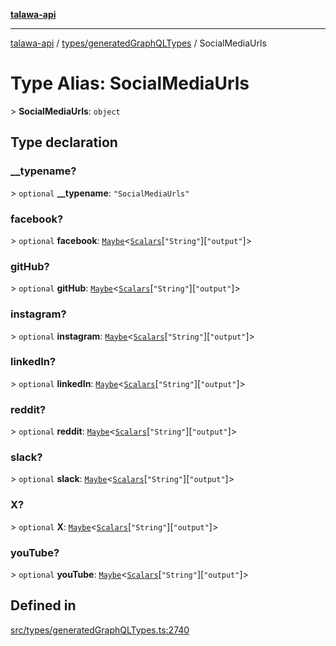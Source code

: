 [**talawa-api**](../../../README.md)

***

[talawa-api](../../../modules.md) / [types/generatedGraphQLTypes](../README.md) / SocialMediaUrls

# Type Alias: SocialMediaUrls

\> **SocialMediaUrls**: `object`

## Type declaration

### \_\_typename?

\> `optional` **\_\_typename**: `"SocialMediaUrls"`

### facebook?

\> `optional` **facebook**: [`Maybe`](Maybe.md)\<[`Scalars`](Scalars.md)\[`"String"`\]\[`"output"`\]\>

### gitHub?

\> `optional` **gitHub**: [`Maybe`](Maybe.md)\<[`Scalars`](Scalars.md)\[`"String"`\]\[`"output"`\]\>

### instagram?

\> `optional` **instagram**: [`Maybe`](Maybe.md)\<[`Scalars`](Scalars.md)\[`"String"`\]\[`"output"`\]\>

### linkedIn?

\> `optional` **linkedIn**: [`Maybe`](Maybe.md)\<[`Scalars`](Scalars.md)\[`"String"`\]\[`"output"`\]\>

### reddit?

\> `optional` **reddit**: [`Maybe`](Maybe.md)\<[`Scalars`](Scalars.md)\[`"String"`\]\[`"output"`\]\>

### slack?

\> `optional` **slack**: [`Maybe`](Maybe.md)\<[`Scalars`](Scalars.md)\[`"String"`\]\[`"output"`\]\>

### X?

\> `optional` **X**: [`Maybe`](Maybe.md)\<[`Scalars`](Scalars.md)\[`"String"`\]\[`"output"`\]\>

### youTube?

\> `optional` **youTube**: [`Maybe`](Maybe.md)\<[`Scalars`](Scalars.md)\[`"String"`\]\[`"output"`\]\>

## Defined in

[src/types/generatedGraphQLTypes.ts:2740](https://github.com/PalisadoesFoundation/talawa-api/blob/039b0f127fb8caa46d57186ab4b3bb27fe150903/src/types/generatedGraphQLTypes.ts#L2740)
